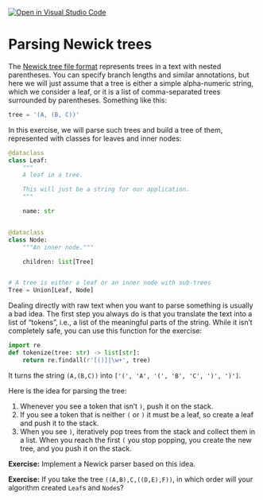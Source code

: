 [![Open in Visual Studio Code](https://classroom.github.com/assets/open-in-vscode-c66648af7eb3fe8bc4f294546bfd86ef473780cde1dea487d3c4ff354943c9ae.svg)](https://classroom.github.com/online_ide?assignment_repo_id=9476062&assignment_repo_type=AssignmentRepo)
# Parsing Newick trees

The [Newick tree file format](https://en.wikipedia.org/wiki/Newick_format) represents trees in a text with nested parentheses. You can specify branch lengths and similar annotations, but here we will just assume that a tree is either a simple alpha-numeric string, which we consider a leaf, or it is a list of comma-separated trees surrounded by parentheses. Something like this:

```python
tree = '(A, (B, C))'
```

In this exercise, we will parse such trees and build a tree of them, represented with classes for leaves and inner nodes:

```python
@dataclass
class Leaf:
    """
    A leaf in a tree.

    This will just be a string for our application.
    """

    name: str


@dataclass
class Node:
    """An inner node."""

    children: list[Tree]


# A tree is either a leaf or an inner node with sub-trees
Tree = Union[Leaf, Node]
```

Dealing directly with raw text when you want to parse something is usually a bad idea. The first step you always do is that you translate the text into a list of “tokens”, i.e., a list of the meaningful parts of the string. While it isn’t completely safe, you can use this function for the exercise:

```python
import re
def tokenize(tree: str) -> list[str]:
    return re.findall(r'[()]|\w+', tree)
```

It turns the string `(A,(B,C))` into `['(', 'A', '(', 'B', 'C', ')', ')']`.

Here is the idea for parsing the tree:
1. Whenever you see a token that isn’t `)`, push it on the stack.
2. If you see a token that is neither `(` or `)` it must be a leaf, so create a leaf and push it to the stack.
3. When you see `)`, iteratively pop trees from the stack and collect them in a list. When you reach the first `(` you stop popping, you create the new tree, and you push it on the stack.

**Exercise:** Implement a Newick parser based on this idea.

**Exercise:** If you take the tree `((A,B),C,((D,E),F))`, in which order will your algorithm created `Leaf`s and `Node`s?
